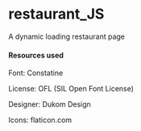 # restaurant_JS
A dynamic loading restaurant page


<h4>Resources used</h4>
<p>Font: Constatine </p>
<p>License: OFL (SIL Open Font License)</p>
<p>Designer: Dukom Design  </p>
<p>Icons: flaticon.com</p>
